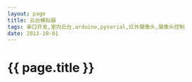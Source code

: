 ```yaml
---
layout: page
title: 云台模拟器
tags: 串口开发,室内云台,arduino,pyserial,红外摄像头,摄像头控制
date: 2013-10-01
---
```


{{ page.title }}
================


